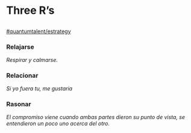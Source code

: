 # Three R’s

##

[#quantumtalent/estrategy](bear://x-callback-url/open-tag?name=quantumtalent/estrategy)

### Relajarse

_Respirar y calmarse._

### Relacionar

_Si yo fuera tu, me gustaria_

### Rasonar

_El compromiso viene cuando ambas partes dieron su punto de vista, se entendieron un poco uno acerca del otro._
